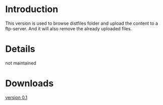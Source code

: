 # Introduction #

This version is used to browse distfiles folder and upload the content to a ftp-server. And it will also remove the already uploaded files.

# Details #
not maintained

# Downloads #
[version 0.1](http://quickanddirty.googlecode.com/files/uploadPortage_v0.1.py)